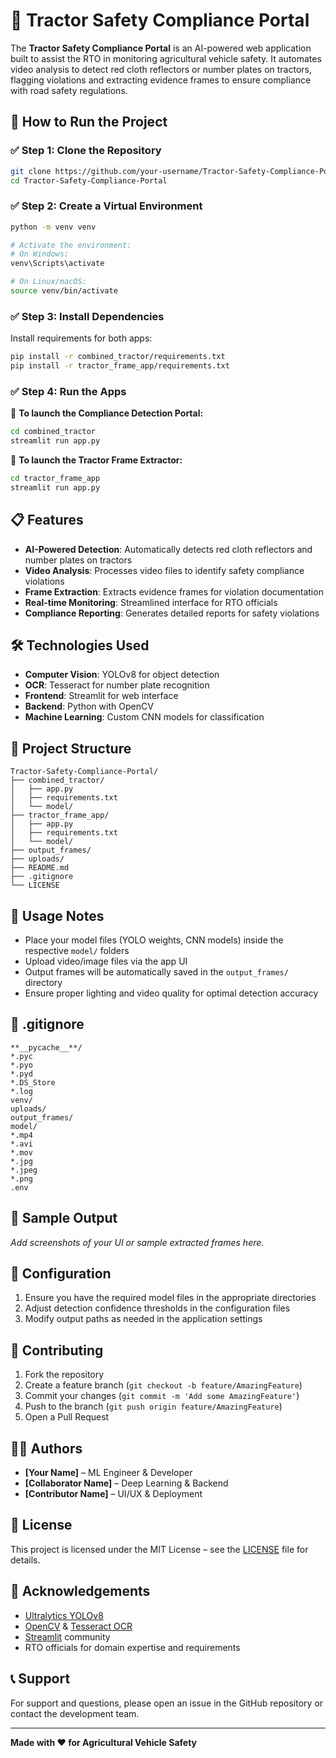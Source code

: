 # 🚜 Tractor Safety Compliance Portal

The **Tractor Safety Compliance Portal** is an AI-powered web application built to assist the RTO in monitoring agricultural vehicle safety. It automates video analysis to detect red cloth reflectors or number plates on tractors, flagging violations and extracting evidence frames to ensure compliance with road safety regulations.

## 🚀 How to Run the Project

### ✅ Step 1: Clone the Repository
```bash
git clone https://github.com/your-username/Tractor-Safety-Compliance-Portal.git
cd Tractor-Safety-Compliance-Portal
```

### ✅ Step 2: Create a Virtual Environment
```bash
python -m venv venv

# Activate the environment:
# On Windows:
venv\Scripts\activate

# On Linux/macOS:
source venv/bin/activate
```

### ✅ Step 3: Install Dependencies
Install requirements for both apps:
```bash
pip install -r combined_tractor/requirements.txt
pip install -r tractor_frame_app/requirements.txt
```

### ✅ Step 4: Run the Apps

🔹 **To launch the Compliance Detection Portal:**
```bash
cd combined_tractor
streamlit run app.py
```

🔹 **To launch the Tractor Frame Extractor:**
```bash
cd tractor_frame_app
streamlit run app.py
```

## 📋 Features

- **AI-Powered Detection**: Automatically detects red cloth reflectors and number plates on tractors
- **Video Analysis**: Processes video files to identify safety compliance violations
- **Frame Extraction**: Extracts evidence frames for violation documentation
- **Real-time Monitoring**: Streamlined interface for RTO officials
- **Compliance Reporting**: Generates detailed reports for safety violations

## 🛠️ Technologies Used

- **Computer Vision**: YOLOv8 for object detection
- **OCR**: Tesseract for number plate recognition
- **Frontend**: Streamlit for web interface
- **Backend**: Python with OpenCV
- **Machine Learning**: Custom CNN models for classification

## 📁 Project Structure

```
Tractor-Safety-Compliance-Portal/
├── combined_tractor/
│   ├── app.py
│   ├── requirements.txt
│   └── model/
├── tractor_frame_app/
│   ├── app.py
│   ├── requirements.txt
│   └── model/
├── output_frames/
├── uploads/
├── README.md
├── .gitignore
└── LICENSE
```

## 📝 Usage Notes

- Place your model files (YOLO weights, CNN models) inside the respective `model/` folders
- Upload video/image files via the app UI
- Output frames will be automatically saved in the `output_frames/` directory
- Ensure proper lighting and video quality for optimal detection accuracy

## 📁 .gitignore

```gitignore
**__pycache__**/
*.pyc
*.pyo
*.pyd
*.DS_Store
*.log
venv/
uploads/
output_frames/
model/
*.mp4
*.avi
*.mov
*.jpg
*.jpeg
*.png
.env
```

## 📸 Sample Output

*Add screenshots of your UI or sample extracted frames here.*

## 🔧 Configuration

1. Ensure you have the required model files in the appropriate directories
2. Adjust detection confidence thresholds in the configuration files
3. Modify output paths as needed in the application settings

## 🤝 Contributing

1. Fork the repository
2. Create a feature branch (`git checkout -b feature/AmazingFeature`)
3. Commit your changes (`git commit -m 'Add some AmazingFeature'`)
4. Push to the branch (`git push origin feature/AmazingFeature`)
5. Open a Pull Request

## 👨‍💻 Authors

- **[Your Name]** – ML Engineer & Developer
- **[Collaborator Name]** – Deep Learning & Backend
- **[Contributor Name]** – UI/UX & Deployment

## 📃 License

This project is licensed under the MIT License – see the [LICENSE](LICENSE) file for details.

## 🙌 Acknowledgements

- [Ultralytics YOLOv8](https://github.com/ultralytics/ultralytics)
- [OpenCV](https://opencv.org/) & [Tesseract OCR](https://github.com/tesseract-ocr/tesseract)
- [Streamlit](https://streamlit.io/) community
- RTO officials for domain expertise and requirements

## 📞 Support

For support and questions, please open an issue in the GitHub repository or contact the development team.

---

**Made with ❤️ for Agricultural Vehicle Safety**